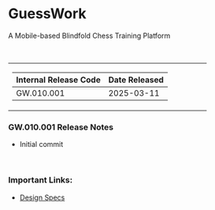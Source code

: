 <h1>GuessWork</h1>
<p>A Mobile-based Blindfold Chess Training Platform</p>
<br/>
<table cellpadding="0" cellspacing="0" style="width: 80%;"> 
    <tr>
        <td valign="top" style="width: 70%;">
            <table cellpadding="1" cellspacing="0" style="width: 100%;">
                <thead>
                    <tr>
                        <th>Internal Release Code</th>
                        <th>Date Released</th>
                    </tr>
                </thead>
                <tbody>
                    <tr>
                        <td>GW.010.001</td>
                        <td>2025-03-11</td>
                    </tr>
                </tbody>
            </table>
        </td>
    </tr>
</table>
<h3>GW.010.001 Release Notes</h3>
<ul>
    <li>Initial commit</li>
</ul>
<br/>
<h3>Important Links:</h3>
<ul>
    <li><a href="https://github.com/CedricDeVon/guess-work">Design Specs</a></li>
</ul>

